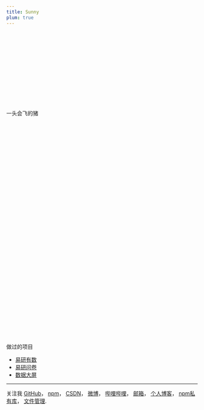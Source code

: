 ```yaml
---
title: Sunny
plum: true
---
```

<br><br><br><br><br><br><br><br><br><br><br><br>
一头会飞的猪
<br><br><br><br><br><br><br><br><br><br><br><br>
<br><br><br><br><br><br><br><br><br><br><br><br>
<br><br><br><br><br><br><br><br><br><br><br><br>
做过的项目 
- [易研有数](https://data.zkey.cc/index.jsp)
- [易研问卷](https://esurvey.zkey.cc/)
- [数据大屏](http://datav.qqxu.com/)

***

关注我 
[GitHub](https://github.com/jlhejs)，
[npm](https://www.npmjs.com/~khz)，
[CSDN](https://blog.csdn.net/jlhejs)，
[微博](https://weibo.com/u/7485197193)，
[哔哩哔哩](https://space.bilibili.com/1498400781)，
[邮箱](mailto:861236969@qq.com)，
[个人博客](http://www.qqxu.com/)，
[npm私有库](http://npm.qqxu.com/)，
[文件管理](http://file.qqxu.com/).<br>


